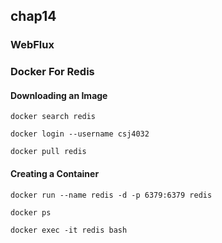 ## chap14

### WebFlux

### Docker For Redis

#### Downloading an Image

```
docker search redis

docker login --username csj4032

docker pull redis
```

#### Creating a Container

```
docker run --name redis -d -p 6379:6379 redis

docker ps

docker exec -it redis bash

```
